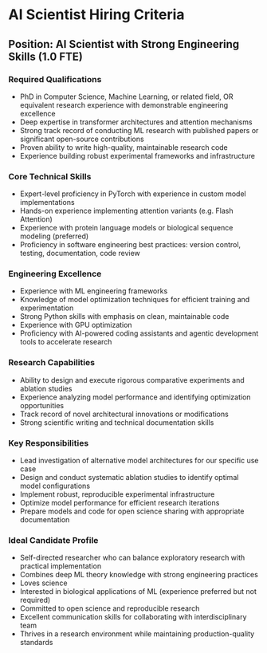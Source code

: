 # AI Scientist Hiring Criteria

## Position: AI Scientist with Strong Engineering Skills (1.0 FTE)

### Required Qualifications
- PhD in Computer Science, Machine Learning, or related field, OR equivalent research experience with demonstrable engineering excellence
- Deep expertise in transformer architectures and attention mechanisms
- Strong track record of conducting ML research with published papers or significant open-source contributions
- Proven ability to write high-quality, maintainable research code
- Experience building robust experimental frameworks and infrastructure

### Core Technical Skills
- Expert-level proficiency in PyTorch with experience in custom model implementations
- Hands-on experience implementing attention variants (e.g. Flash Attention)
- Experience with protein language models or biological sequence modeling (preferred)
- Proficiency in software engineering best practices: version control, testing, documentation, code review

### Engineering Excellence
- Experience with ML engineering frameworks 
- Knowledge of model optimization techniques for efficient training and experimentation
- Strong Python skills with emphasis on clean, maintainable code
- Experience with GPU optimization
- Proficiency with AI-powered coding assistants and agentic development tools to accelerate research

### Research Capabilities
- Ability to design and execute rigorous comparative experiments and ablation studies
- Experience analyzing model performance and identifying optimization opportunities
- Track record of novel architectural innovations or modifications
- Strong scientific writing and technical documentation skills

### Key Responsibilities
- Lead investigation of alternative model architectures for our specific use case
- Design and conduct systematic ablation studies to identify optimal model configurations
- Implement robust, reproducible experimental infrastructure
- Optimize model performance for efficient research iterations
- Prepare models and code for open science sharing with appropriate documentation

### Ideal Candidate Profile
- Self-directed researcher who can balance exploratory research with practical implementation
- Combines deep ML theory knowledge with strong engineering practices
- Loves science
- Interested in biological applications of ML (experience preferred but not required)
- Committed to open science and reproducible research
- Excellent communication skills for collaborating with interdisciplinary team
- Thrives in a research environment while maintaining production-quality standards
